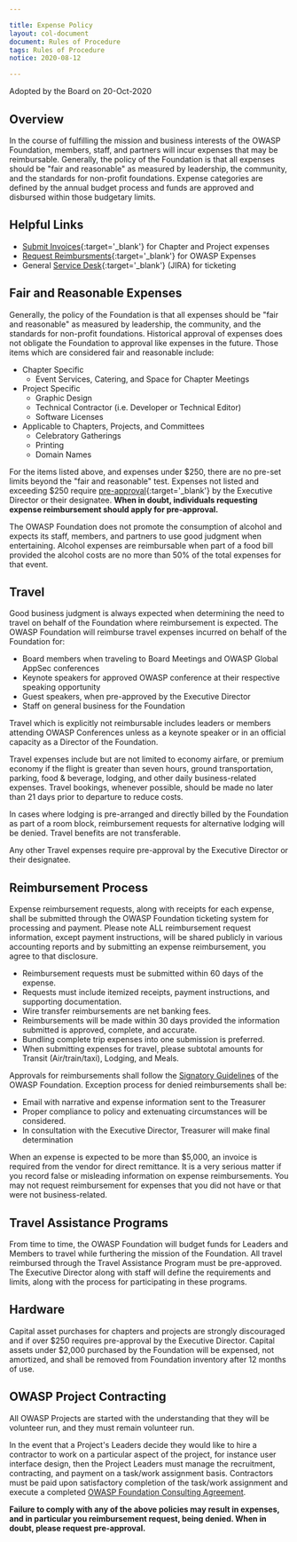 ```yaml
---

title: Expense Policy
layout: col-document
document: Rules of Procedure
tags: Rules of Procedure
notice: 2020-08-12

---
```

Adopted by the Board on 20-Oct-2020

## Overview

In the course of fulfilling the mission and business interests of the OWASP Foundation, members, staff, and partners will incur expenses that may be reimbursable. Generally, the policy of the Foundation is that all expenses should be "fair and reasonable" as measured by leadership, the community, and the standards for non-profit foundations. Expense categories are defined by the annual budget process and funds are approved and disbursed within those budgetary limits.

## Helpful Links
- [Submit Invoices](https://owasporg.atlassian.net/servicedesk/customer/portal/4/group/12){:target='_blank'} for Chapter and Project expenses
- [Request Reimbursments](https://owasporg.atlassian.net/servicedesk/customer/portal/4/group/9){:target='_blank'} for OWASP Expenses
- General [Service Desk](https://owasporg.atlassian.net/servicedesk/customer/portals){:target='_blank'} (JIRA) for ticketing

## Fair and Reasonable Expenses
Generally, the policy of the Foundation is that all expenses should be "fair and reasonable" as measured by leadership, the community, and the standards for non-profit foundations. Historical approval of expenses does not obligate the Foundation to approval like expenses in the future. Those items which are considered fair and reasonable include:
- Chapter Specific
  - Event Services, Catering, and Space for Chapter Meetings
- Project Specific
  - Graphic Design
  - Technical Contractor (i.e. Developer or Technical Editor)
  - Software Licenses
- Applicable to Chapters, Projects, and Committees
  - Celebratory Gatherings
  - Printing
  - Domain Names

For the items listed above, and expenses under $250, there are no pre-set limits beyond the "fair and reasonable" test. Expenses not listed and exceeding $250 require [pre-approval](https://owasporg.atlassian.net/servicedesk/customer/portal/4/group/14){:target='_blank'} by the Executive Director or their designatee. **When in doubt, individuals requesting expense reimbursement should apply for pre-approval.**

The OWASP Foundation does not promote the consumption of alcohol and expects its staff, members, and partners to use good judgment when entertaining. Alcohol expenses are reimbursable when part of a food bill provided the alcohol costs are no more than 50% of the total expenses for that event.

## Travel

Good business judgment is always expected when determining the need to travel on behalf of the Foundation where reimbursement is expected. The OWASP Foundation will reimburse travel expenses incurred on behalf of the Foundation for:
- Board members when traveling to Board Meetings and OWASP Global AppSec conferences
- Keynote speakers for approved OWASP conference at their respective speaking opportunity
- Guest speakers, when pre-approved by the Executive Director
- Staff on general business for the Foundation

Travel which is explicitly not reimbursable includes leaders or members attending OWASP Conferences unless as a keynote speaker or in an official capacity as a Director of the Foundation.

Travel expenses include but are not limited to economy airfare, or premium economy if the flight is greater than seven hours, ground transportation, parking, food & beverage, lodging, and other daily business-related expenses. Travel bookings, whenever possible, should be made no later than 21 days prior to departure to reduce costs.

In cases where lodging is pre-arranged and directly billed by the Foundation as part of a room block, reimbursement requests for alternative lodging will be denied. Travel benefits are not transferable.

Any other Travel expenses require pre-approval by the Executive Director or their designatee.


## Reimbursement Process

Expense reimbursement requests, along with receipts for each expense, shall be submitted through the OWASP Foundation ticketing system for processing and payment. Please note ALL reimbursement request information, except payment instructions, will be shared publicly in various accounting reports and by submitting an expense reimbursement, you agree to that disclosure.

- Reimbursement requests must be submitted within 60 days of the expense.
- Requests must include itemized receipts, payment instructions, and supporting documentation.
- Wire transfer reimbursements are net banking fees.
- Reimbursements will be made within 30 days provided the information submitted is approved, complete, and accurate.
- Bundling complete trip expenses into one submission is preferred.
- When submitting expenses for travel, please subtotal amounts for Transit (Air/train/taxi), Lodging, and Meals.

Approvals for reimbursements shall follow the [Signatory Guidelines](/www-policy/operational/signatory) of the OWASP Foundation. Exception process for denied reimbursements shall be:
- Email with narrative and expense information sent to the Treasurer
- Proper compliance to policy and extenuating circumstances will be considered.
- In consultation with the Executive Director, Treasurer will make final determination

When an expense is expected to be more than $5,000, an invoice is required from the vendor for direct remittance. It is a very serious matter if you record false or misleading information on expense reimbursements. You may not request reimbursement for expenses that you did not have or that were not business-related.

## Travel Assistance Programs

From time to time, the OWASP Foundation will budget funds for Leaders and Members to travel while furthering the mission of the Foundation. All travel reimbursed through the Travel Assistance Program must be pre-approved. The Executive Director along with staff will define the requirements and limits, along with the process for participating in these programs.

## Hardware

Capital asset purchases for chapters and projects are strongly discouraged and if over $250 requires pre-approval by the Executive Director. Capital assets under $2,000 purchased by the Foundation will be expensed, not amortized, and shall be removed from Foundation inventory after 12 months of use.

## OWASP Project Contracting

All OWASP Projects are started with the understanding that they will be volunteer run, and they must remain volunteer run.

In the event that a Project's Leaders decide they would like to hire a contractor to work on a particular aspect of the project, for instance user interface design, then the Project Leaders must manage the recruitment, contracting, and payment on a task/work assignment basis. Contractors must be paid upon satisfactory completion of the task/work assignment and execute a completed [OWASP Foundation Consulting Agreement](/www-policy/legal/contractor-template).

**Failure to comply with any of the above policies may result in expenses, and in particular you reimbursement request, being denied. When in doubt, please request pre-approval.**


